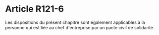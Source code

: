 # Article R121-6

Les dispositions du présent chapitre sont également applicables à la personne qui est liée au chef d'entreprise par un pacte civil de solidarité.